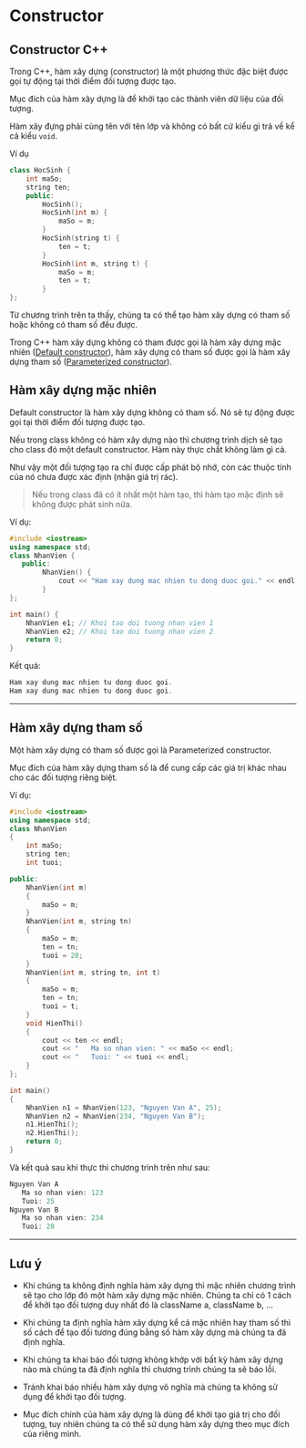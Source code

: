 # Constructor

## Constructor C++

Trong C++, hàm xây dựng (constructor) là một phương thức đặc biệt được gọi tự động tại thời điểm đối tượng được tạo.

Mục đích của hàm xây dựng là để khởi tạo các thành viên dữ liệu của đối tượng.

Hàm xây đựng phải cùng tên với tên lớp và không có bất cứ kiểu gì trả về kể cả kiểu `void`.

Ví dụ

```cpp
class HocSinh {
    int maSo;
    string ten;
    public:
        HocSinh();
        HocSinh(int m) {
            maSo = m;
        }
        HocSinh(string t) {
            ten = t;
        }
        HocSinh(int m, string t) {
            maSo = m;
            ten = t;
        }
};
```

Từ chương trình trên ta thấy, chúng ta có thể tạo hàm xây dựng có tham số hoặc không có tham số đều được.

Trong C++ hàm xây dựng không có tham được gọi là hàm xây dựng mặc nhiên ([Default constructor](#Hàm-xây-dựng-mặc-nhiên)), hàm xây dựng có tham số được gọi là hàm xây dựng tham số ([Parameterized constructor](#Hàm-xây-dựng-tham-số)).

## Hàm xây dựng mặc nhiên

Default constructor là hàm xây dựng không có tham số. Nó sẽ tự động được gọi tại thời điểm đối tượng được tạo.

Nếu trong class không có hàm xây dựng nào thì chương trình dịch sẽ tạo cho class đó một default constructor. Hàm này thực chất không làm gì cả.

Như vậy một đối tượng tạo ra chỉ được cấp phát bộ nhớ, còn các thuộc tính của nó chưa được xác định (nhận giá trị rác).

> Nếu trong class đã có ít nhất một hàm tạo, thì hàm tạo mặc định sẽ không được phát sinh nữa.

Ví dụ:

```cpp
#include <iostream>
using namespace std;
class NhanVien {
   public:
        NhanVien() {
            cout << "Ham xay dung mac nhien tu dong duoc goi." << endl;
        }
};

int main() {
    NhanVien e1; // Khoi tao doi tuong nhan vien 1
    NhanVien e2; // Khoi tao doi tuong nhan vien 2
    return 0;
}
```

Kết quả:

```cpp
Ham xay dung mac nhien tu dong duoc goi.
Ham xay dung mac nhien tu dong duoc goi.
```

-----

## Hàm xây dựng tham số

Một hàm xây dựng có tham số được gọi là Parameterized constructor.

Mục đích của hàm xây dựng tham số là để cung cấp các giá trị khác nhau cho các đối tượng riêng biệt.

Ví dụ:

```cpp
#include <iostream>
using namespace std;
class NhanVien
{
    int maSo;
    string ten;
    int tuoi;

public:
    NhanVien(int m)
    {
        maSo = m;
    }
    NhanVien(int m, string tn)
    {
        maSo = m;
        ten = tn;
        tuoi = 20;
    }
    NhanVien(int m, string tn, int t)
    {
        maSo = m;
        ten = tn;
        tuoi = t;
    }
    void HienThi()
    {
        cout << ten << endl;
        cout << "   Ma so nhan vien: " << maSo << endl;
        cout << "   Tuoi: " << tuoi << endl;
    }
};

int main()
{
    NhanVien n1 = NhanVien(123, "Nguyen Van A", 25);
    NhanVien n2 = NhanVien(234, "Nguyen Van B");
    n1.HienThi();
    n2.HienThi();
    return 0;
}
```

Và kết quả sau khi thực thi chương trình trên như sau:

```cpp
Nguyen Van A
   Ma so nhan vien: 123
   Tuoi: 25
Nguyen Van B
   Ma so nhan vien: 234
   Tuoi: 20
```

-----

## Lưu ý

* Khi chúng ta không định nghĩa hàm xây dựng thì mặc nhiên chương trình sẽ tạo cho lớp đó một hàm xây dựng mặc nhiên. Chúng ta chỉ có 1 cách để khởi tạo đối tượng duy nhất đó là className a, className b, ...

* Khi chúng ta định nghĩa hàm xây dựng kể cả mặc nhiên hay tham số thì số cách để tạo đối tương đúng bằng số hàm xây dựng mà chúng ta đã định nghĩa.

* Khi chúng ta khai báo đối tượng không khớp với bất kỳ hàm xây dựng nào mà chúng ta đã định nghĩa thì chương trình chúng ta sẽ báo lỗi.

* Tránh khai báo nhiều hàm xây dựng vô nghĩa mà chúng ta không sử dụng để khởi tạo đối tượng.

* Mục đích chính của hàm xây dựng là dùng để khởi tạo giá trị cho đối tượng, tuy nhiên chúng ta có thể sử dụng hàm xây dựng theo mục đích của riêng mình.
